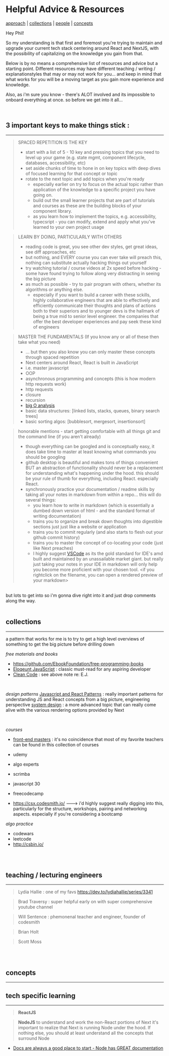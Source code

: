 # Helpful Advice & Resources 

[approach](#keys) | [collections](#collections) |  [people](#people)  | [concepts](#concepts)

Hey Phil!

So my understanding is that first and foremost you're trying to maintain and upgrade your current tech stack centering around React and NextJS, with the possibility of capitalizing on the knowledge you gain from that.

Below is by no means a comprehensive list of resources and advice but a starting point. Different resources may have different teaching / writing / explanationstyles that may or may not work for you... and keep in mind that what works for you will be a moving target as you gain more experience and knowledge. 

Also, as i'm sure you know - there's ALOT involved and its impossible to onboard everything at once. so before we get into it all... 

<br>
<h2 id="keys"> 3 important keys to  make things stick : </h2>
<hr>

> SPACED REPETITION IS THE KEY
> - start with a list of 5 - 10 key and pressing topics that you need to level up your game (e.g. state mgmt, component lifecycle, databases, accessibility, etc)
> - set aside chunks of time to hone in on key topics with deep dives of focused learning for that concept or topic
> - rotate to the next topic and add topics when you're ready
>   - especially earlier on try to focus on the actual topic rather than application of the knowledge to a specific project you have going on. 
>   - build out the small learner projects that are part of tutorials and courses as these are the building blocks of your component library.  
>   - as you learn how to implement the topics, e.g. accessibility, typecsript - you can modify, extend and apply what you've learned to your own project usage
  

> LEARN BY DOING, PARTICULARLY WITH OTHERS
> - reading code is great, you see other dev styles, get great ideas, see diff approaches, etc
> - but nothing, and EVERY course you can ever take will preach this, nothing can substitute actually hacking things out yourself
> - try watching tutorial / course videos at 2x speed before hacking - some have found trying to follow along very distracting in seeing the big picture
> - as much as possible - try to pair program with others, whether its algorithms or anything else. 
>   - especially if you want to build a career with these sckills, highly collaborative engineers that are able to effectively and efficiently communicate their thoughts and plans of actions both to their superiors and to younger devs is the hallmark of being a true mid to senior level engineer. the companies that offer the best developer experiences and pay seek these kind of engineers


>  MASTER THE FUNDAMENTALS
> (If you know any or all of these then take what you need)
> - ... but then you also know you can only master these concepts through spaced repetition
> - Next centers around React, React is built in JavaScript 
> - i.e. master javascript
> - OOP
> - asynchronous programming and concepts (this is how modern http requests work)
> - http requests 
> - closure
> - recursion
> - [big O analysis](https://www.bigocheatsheet.com/)
> - basic data structures: [linked lists, stacks, queues, binary search trees]
> - basic sorting algos: [bubblesort, mergesort, insertionsort]

  



> honorable mentions - start getting comfortable with all things git and the command line (if you aren't already)
> - though everything can be googled and is conceptually easy, it does take time to master at least knowing what commands you should be googling
> - github desktop is beautiful and makes tons of things convenient BUT an abstraction of functionality should never be a replacement for understanding what's happening under the hood. this should be your rule of thumb for everything, including React. especially React.
> - synchronously practice your documentation / readme skills by taking all your notes in markdown from within a repo... this will do several things:
>   - you learn how to write in markdown (which is essentially a dumbed down version of html - and the standard format of writing documentation)
>   - trains you to organize and break down thoughts into digestible sections just just like a website or application
>   - trains you to commit regularly (and also starts to flesh out your github commit history)
>   - trains you to master the concept of co-locating your code (just like Next preaches)
>   - I highly suggest [VSCode](https://code.visualstudio.com/) as its the gold standard  for IDE's amd built and maintained by an unassailable market giant. but really just taking your notes in your IDE in markdown will only help you become more proficient with your chosen tool. <if you rightclick on the filename, you can open a rendered preview of your markdown>


<br>
but lots to get into so i'm gonna dive right into it and just drop comments along the way. 

<br>
<br>

<h2 id="collections"> collections </h2>
<hr>
a pattern that works for me is to try to get a high level overviews of something to get the big picture before drilling down

<br>

*free materials and books*
- https://github.com/EbookFoundation/free-programming-books 
- [Eloqeunt JavaScript]() : classic must-read for any aspiring developer
- [Clean Code]() : see above note re: E.J.

<br>

*design patterns* 
[Javascript and React Patterns](https://www.patterns.dev/book) : really important patterns for understanding JS and React concepts from a big picture, engineering perspective
[system design]() : a more advanced topic that can really come alive with the various rendering options provided by Next

<br>

*courses*
- [front-end masters](https://frontendmasters.com/) : it's no coincidence that most of my favorite teachers can be found in this collection of courses

- udemy
- algo experts
- scrimba
- javascript 30
- freecodecamp
- https://csx.codesmith.io/ ---> i'd highly suggest really digging into this, particularly for the structure, workshops, pairing and networking aspects. especially if you're considering a bootcamp



*algo practice*
- codewars
- leetcode
- http://csbin.io/

<br>
<br>

<h2 id="people"> teaching / lecturing engineers </h2>
<hr>

> Lydia Hallie : one of my favs
https://dev.to/lydiahallie/series/3341


> Brad Traversy : super helpful early on with super comprehensive youtube channel


> Will Sentence : phemonenal teacher and engineer, founder of codesmith 


> Brian Holt


> Scott Moss


<br>
<br>

<h2 id="concepts"> concepts </h2>
<hr>

 



<h2 id="tech"> tech specific learning </h2>
<hr>

> **ReactJS**
> 



> **NodeJS**
> to understand and work the non-React portions of Next it's important to realize that Next is running Node under the hood. If nothing else, you should at least understand all the concepts that surround Node
- [Docs are always a good place to start - Node has GREAT documentation]()